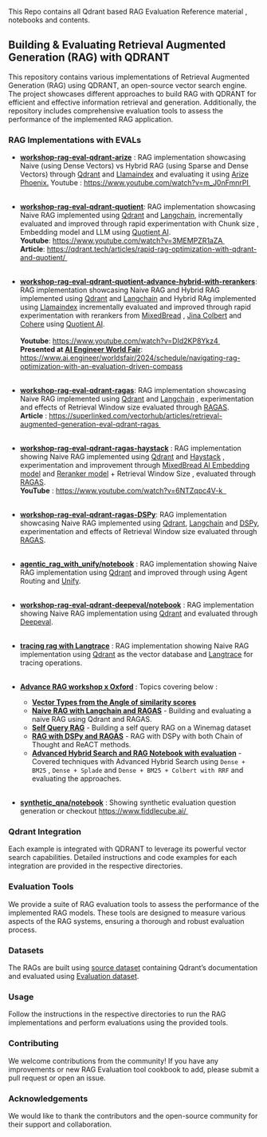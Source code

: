 This Repo contains all Qdrant based RAG Evaluation Reference material , notebooks and contents.
## Building & Evaluating Retrieval Augmented Generation (RAG) with QDRANT

This repository contains various implementations of Retrieval Augmented Generation (RAG) using QDRANT, an open-source vector search engine. The project showcases different approaches to build RAG with QDRANT for efficient and effective information retrieval and generation. Additionally, the repository includes comprehensive evaluation tools to assess the performance of the implemented RAG application.

### RAG Implementations with EVALs

- **[workshop-rag-eval-qdrant-arize](https://github.com/qdrant/qdrant-rag-eval/tree/master/workshop-rag-eval-qdrant-arize)** : RAG implementation showcasing Naive (using Dense Vectors) vs Hybrid RAG (using Sparse and Dense Vectors) through [Qdrant](https://qdrant.tech/) and [Llamaindex](https://www.llamaindex.ai/) and evaluating it using [Arize Phoenix.](https://phoenix.arize.com/) Youtube : https://www.youtube.com/watch?v=m_J0nFmnrPI <br/><br/>

- **[workshop-rag-eval-qdrant-quotient](https://github.com/qdrant/qdrant-rag-eval/tree/master/workshop-rag-eval-qdrant-quotient)**: RAG implementation showcasing Naive RAG implemented using [Qdrant](https://qdrant.tech/) and [Langchain](https://www.langchain.com/), incrementally evaluated and improved through rapid experimentation with Chunk size , Embedding model and LLM using [Quotient AI](https://www.quotientai.co/). <br/>
**Youtube**: https://www.youtube.com/watch?v=3MEMPZR1aZA <br>
**Article**: https://qdrant.tech/articles/rapid-rag-optimization-with-qdrant-and-quotient/ <br/><br/>

- **[workshop-rag-eval-qdrant-quotient-advance-hybrid-with-rerankers](https://github.com/qdrant/qdrant-rag-eval/blob/master/workshop-rag-eval-qdrant-quotient/notebook/quotient_qdrant_rag_eval_with_reranker.ipynb)**: RAG implementation showcasing Naive RAG and Hybrid RAG implemented using [Qdrant](https://qdrant.tech/) and [Langchain](https://www.langchain.com/) and Hybrid RAg implemented using [Llamaindex](https://www.llamaindex.ai/) incrementally evaluated and improved through rapid experimentation with rerankers from [MixedBread](https://www.mixedbread.ai/blog/mxbai-rerank-v1) , [Jina Colbert](https://huggingface.co/jinaai/jina-colbert-v1-en) and [Cohere](https://cohere.com/blog/rerank-3) using [Quotient AI](https://www.quotientai.co/). <br/><br/>
**Youtube**: https://www.youtube.com/watch?v=DId2KP8Ykz4 <br>
**Presented at [AI Engineer World Fair](https://www.ai.engineer/worldsfair)**: https://www.ai.engineer/worldsfair/2024/schedule/navigating-rag-optimization-with-an-evaluation-driven-compass <br/><br/>

- **[workshop-rag-eval-qdrant-ragas](https://github.com/qdrant/qdrant-rag-eval/tree/master/workshop-rag-eval-qdrant-ragas)**:  RAG implementation showcasing Naive RAG implemented using [Qdrant](https://qdrant.tech/) and [Langchain](https://www.langchain.com/) , experimentation and effects of Retrieval Window size evaluated through [RAGAS](https://docs.ragas.io/en/latest/index.html). <br/>
**Article** : https://superlinked.com/vectorhub/articles/retrieval-augmented-generation-eval-qdrant-ragas <br/><br/>

- **[workshop-rag-eval-qdrant-ragas-haystack](https://github.com/qdrant/qdrant-rag-eval/tree/master/workshop-rag-eval-qdrant-ragas-haystack)** :  RAG implementation showing Naive RAG implemented using [Qdrant](https://qdrant.tech/) and [Haystack](https://docs.haystack.deepset.ai/docs/ragasevaluator) , experimentation and improvement through [MixedBread AI Embedding model](https://www.mixedbread.ai/blog/mxbai-embed-large-v1)  and [Reranker model](https://huggingface.co/mixedbread-ai/mxbai-rerank-large-v1) + Retrieval Window Size , evaluated through [RAGAS](https://docs.ragas.io/en/latest/index.html). <br/>
**YouTube** : https://www.youtube.com/watch?v=6NTZqpc4V-k  <br/><br/>

- **[workshop-rag-eval-qdrant-ragas-DSPy](https://github.com/qdrant/qdrant-rag-eval/blob/master/workshop-rag-eval-qdrant-ragas/notebook/naive_rag_eval_qdrant_ragas-with-dspy.ipynb)**:  RAG implementation showcasing Naive RAG implemented using [Qdrant](https://qdrant.tech/), [Langchain](https://www.langchain.com/) and [DSPy](https://github.com/stanfordnlp/dspy), experimentation and effects of Retrieval Window size evaluated through [RAGAS](https://docs.ragas.io/en/latest/index.html).<br/><br/>

- **[agentic_rag_with_unify/notebook](https://github.com/qdrant/qdrant-rag-eval/tree/master/agentic_rag_with_unify)** :  RAG implementation showing Naive RAG implementation using [Qdrant](https://qdrant.tech/) and improved through using Agent Routing and [Unify](https://unify.ai/). <br/><br/>

- **[workshop-rag-eval-qdrant-deepeval/notebook](https://github.com/qdrant/qdrant-rag-eval/tree/master/workshop-rag-eval-qdrant-deepeval)** : RAG implementation showing Naive RAG implementation using [Qdrant](https://qdrant.tech/) and evaluated through [Deepeval](https://docs.confident-ai.com/). <br/><br/>

- **[tracing rag with Langtrace](https://github.com/qdrant/qdrant-rag-eval/tree/master/rag-tracing-with-qdrant-langtrace)** :  RAG implementation showing Naive RAG implementation using [Qdrant](https://qdrant.tech/) as the vector database and [Langtrace](https://langtrace.ai/) for tracing operations.<br/><br/>

- **[Advance RAG workshop x Oxford](https://github.com/qdrant/qdrant-rag-eval/tree/master/workshop-rag-eval-oxford-llm2024)** : Topics covering below :
  - **[Vector Types from the Angle of similarity scores](https://github.com/qdrant/qdrant-rag-eval/blob/master/workshop-rag-eval-oxford-llm2024/notebook/vector_types_similarity_scores.ipynb)** 
  - **[Naive RAG with Langchain and RAGAS](https://github.com/qdrant/qdrant-rag-eval/blob/master/workshop-rag-eval-oxford-llm2024/notebook/naive_rag_eval_qdrant_langchain_ragas.ipynb)** - Building and evaluating a naive RAG using Qdrant and RAGAS.
  - **[Self Query RAG](https://github.com/qdrant/qdrant-rag-eval/blob/master/workshop-rag-eval-oxford-llm2024/notebook/self_query_rag_qdrant_langchain.ipynb)** - Building a self query RAG on a Winemag dataset
  - **[RAG with DSPy and RAGAS](https://github.com/qdrant/qdrant-rag-eval/blob/master/workshop-rag-eval-oxford-llm2024/notebook/naive_rag_eval_qdrant_langchain_ragas_dspy.ipynb)** - RAG with DSPy with both Chain of Thought and ReACT methods.
  - **[Advanced Hybrid Search and RAG Notebook with evaluation](https://github.com/qdrant/qdrant-rag-eval/blob/master/workshop-rag-eval-oxford-llm2024/notebook/advanced_hybrid_search_qdrant_rag.ipynb)** - Covered techniques with Advanced Hybrid Search using  `Dense + BM25` ,  `Dense + Splade` and `Dense + BM25 + Colbert with RRF` and evaluating the approaches.
  <br/><br/>

- **[synthetic_qna/notebook](https://github.com/qdrant/qdrant-rag-eval/tree/master/synthetic_qna)** : Showing synthetic evaluation question generation or checkout https://www.fiddlecube.ai/ 

### Qdrant Integration
Each example is integrated with QDRANT to leverage its powerful vector search capabilities. Detailed instructions and code examples for each integration are provided in the respective directories.

### Evaluation Tools

We provide a suite of RAG evaluation tools to assess the performance of the implemented RAG models. These tools are designed to measure various aspects of the RAG systems, ensuring a thorough and robust evaluation process. 

### Datasets

The RAGs are built using [source dataset](https://huggingface.co/datasets/atitaarora/qdrant_doc) containing Qdrant’s documentation and evaluated using [Evaluation dataset](https://huggingface.co/datasets/atitaarora/qdrant_doc_qna).

### Usage

Follow the instructions in the respective directories to run the RAG implementations and perform evaluations using the provided tools.

### Contributing

We welcome contributions from the community! If you have any improvements or new RAG Evaluation tool cookbook to add, please submit a pull request or open an issue.


### Acknowledgements

We would like to thank the contributors and the open-source community for their support and collaboration.


